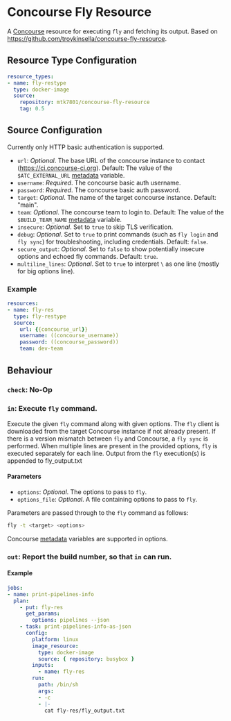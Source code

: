 Concourse Fly Resource
======================

A [Concourse](https://concourse-ci.org/) resource for executing `fly` and fetching its output. Based on https://github.com/troykinsella/concourse-fly-resource.

## Resource Type Configuration

```yaml
resource_types:
- name: fly-restype
  type: docker-image
  source:
    repository: mtk7801/concourse-fly-resource
    tag: 0.5
```

## Source Configuration

Currently only HTTP basic authentication is supported.

* `url`: _Optional_. The base URL of the concourse instance to contact (https://ci.concourse-ci.org).
  Default: The value of the `$ATC_EXTERNAL_URL` [metadata](https://concourse-ci.org/implementing-resource-types.html#resource-metadata) variable.
* `username`: _Required_. The concourse basic auth username.
* `password`: _Required_. The concourse basic auth password.
* `target`: _Optional_. The name of the target concourse instance. Default: "main".
* `team`: _Optional_. The concourse team to login to. Default: The value of the
  `$BUILD_TEAM_NAME` [metadata](https://concourse-ci.org/implementing-resource-types.html#resource-metadata) variable.
* `insecure`: _Optional_. Set to `true` to skip TLS verification.
* `debug`: _Optional_. Set to `true` to print commands (such as `fly login` and `fly sync`) for troubleshooting, including credentials. Default: `false`.
* `secure_output`: _Optional_. Set to `false` to show potentially insecure options and echoed fly commands. Default: `true`.
* `multiline_lines`: _Optional_. Set to `true` to interpret `\` as one line (mostly for big options line).

### Example

```yaml
resources:
- name: fly-res
  type: fly-restype
  source:
    url: {{concourse_url}}
    username: ((concourse_username))
    password: ((concourse_password))
    team: dev-team
```

## Behaviour

### `check`: No-Op

### `in`: Execute `fly` command.

Execute the given `fly` command along with given options. The `fly` client is downloaded from the target 
Concourse instance if not already present. If there is a version mismatch between `fly` and Concourse,
a `fly sync` is performed.
When multiple lines are present in the provided options, `fly` is executed separately for each line.
Output from the `fly` execution(s) is appended to fly_output.txt

#### Parameters

* `options`: _Optional_. The options to pass to `fly`.
* `options_file`: _Optional_. A file containing options to pass to `fly`.

Parameters are passed through to the `fly` command as follows:
```sh
fly -t <target> <options>
```

Concourse [metadata](https://concourse-ci.org/implementing-resource-types.html#resource-metadata)
variables are supported in options.

### `out`: Report the build number, so that `in` can run.

#### Example

```yaml
jobs:
- name: print-pipelines-info
  plan:
    - put: fly-res
      get_params:
        options: pipelines --json
    - task: print-pipelines-info-as-json
      config:
        platform: linux
        image_resource:
          type: docker-image
          source: { repository: busybox }
        inputs:
          - name: fly-res
        run:
          path: /bin/sh
          args:
          - -c
          - |-
            cat fly-res/fly_output.txt
```
